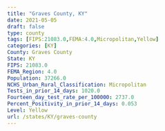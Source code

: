 ```yaml
---
title: "Graves County, KY"
date: 2021-05-05
draft: false
type: county
tags: [FIPS:21083.0,FEMA:4.0,Micropolitan,Yellow]
categories: [KY]
County: Graves County
State: KY
FIPS: 21083.0
FEMA_Region: 4.0
Population: 37266.0
NCHS_Urban_Rural_Classification: Micropolitan
Tests_in_prior_14_days: 1020.0
Fourteen_day_test_rate_per_100000: 2737.0
Percent_Positivity_in_prior_14_days: 0.053
Level: Yellow
url: /states/KY/graves-county
---
```



